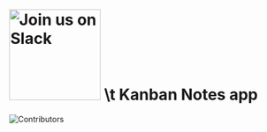 # <img alt="Join us on Slack" src="https://github.com/amalmajeed/toDoNotes/blob/main/assets/Kanban-board-1.png" width="165"/> \t Kanban Notes app



![Contributors](https://img.shields.io/github/contributors/amalmajeed/toDoNotes?style=plastic)
